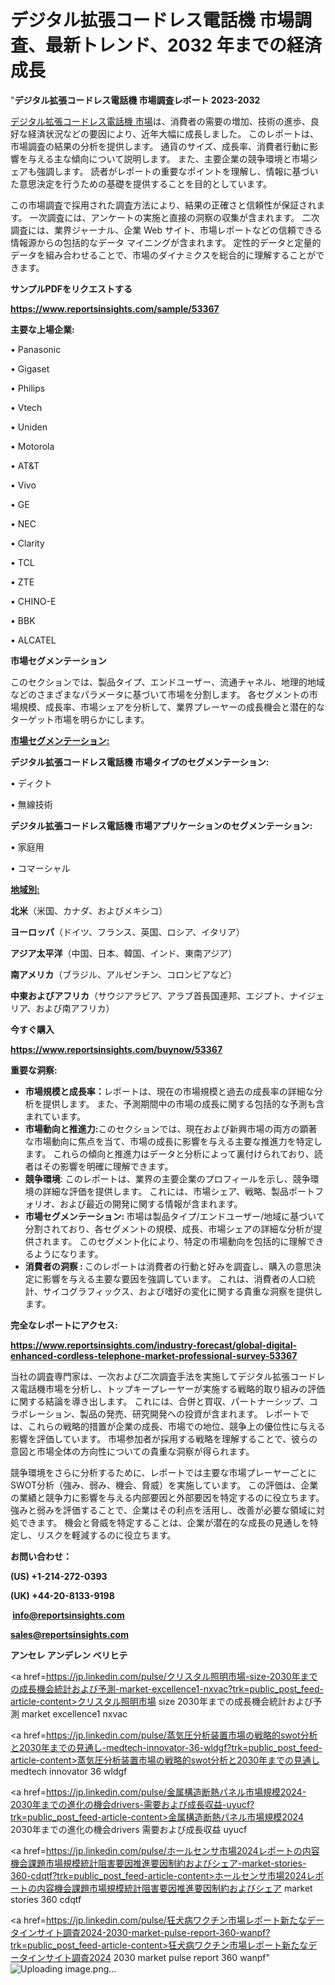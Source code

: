 # デジタル拡張コードレス電話機 市場調査、最新トレンド、2032 年までの経済成長

"<strong>デジタル拡張コードレス電話機 市場調査レポート 2023-2032</strong>

<a href=https://www.reportsinsights.com/sample/53367>デジタル拡張コードレス電話機 市場</a>は、消費者の需要の増加、技術の進歩、良好な経済状況などの要因により、近年大幅に成長しました。 このレポートは、市場調査の結果の分析を提供します。 通貨のサイズ、成長率、消費者行動に影響を与える主な傾向について説明します。 また、主要企業の競争環境と市場シェアも強調します。 読者がレポートの重要なポイントを理解し、情報に基づいた意思決定を行うための基礎を提供することを目的としています。

この市場調査で採用された調査方法により、結果の正確さと信頼性が保証されます。 一次調査には、アンケートの実施と直接の洞察の収集が含まれます。 二次調査には、業界ジャーナル、企業 Web サイト、市場レポートなどの信頼できる情報源からの包括的なデータ マイニングが含まれます。 定性的データと定量的データを組み合わせることで、市場のダイナミクスを総合的に理解することができます。

<strong><b>サンプルPDFをリクエストする</b></strong>

<a href=https://www.reportsinsights.com/sample/53367><strong><u>https://www.reportsinsights.com/sample/53367</u></strong></a>

<strong>主要な上場企業:</strong>

• Panasonic

• Gigaset

• Philips

• Vtech

• Uniden

• Motorola

• AT&T

• Vivo

• GE

• NEC

• Clarity

• TCL

• ZTE

• CHINO-E

• BBK

• ALCATEL

<strong>市場セグメンテーション</strong>

このセクションでは、製品タイプ、エンドユーザー、流通チャネル、地理的地域などのさまざまなパラメータに基づいて市場を分割します。 各セグメントの市場規模、成長率、市場シェアを分析して、業界プレーヤーの成長機会と潜在的なターゲット市場を明らかにします。

<strong><u>市場セグメンテーション</u></strong><strong><u>:</u></strong>

<strong>デジタル拡張コードレス電話機 市場タイプのセグメンテーション:</strong>

• ディクト

• 無線技術

<strong>デジタル拡張コードレス電話機 市場アプリケーションのセグメンテーション:</strong>

• 家庭用

• コマーシャル

<strong><u>地域別</u></strong><strong><u>:</u></strong>

<strong>北米</strong>（米国、カナダ、およびメキシコ）

<strong>ヨーロッパ</strong>（ドイツ、フランス、英国、ロシア、イタリア）

<strong>アジア太平洋</strong>（中国、日本、韓国、インド、東南アジア）

<strong>南アメリカ</strong>（ブラジル、アルゼンチン、コロンビアなど）

<strong>中東およびアフリカ</strong>（サウジアラビア、アラブ首長国連邦、エジプト、ナイジェリア、および南アフリカ）

<strong>今すぐ購入</strong>

<a href=https://www.reportsinsights.com/buynow/53367><strong><u>https://www.reportsinsights.com/buynow/53367</u></strong></a>

<strong>重要な洞察:</strong>
<ul>
  <li><strong>市場規模と成長率：</strong>レポートは、現在の市場規模と過去の成長率の詳細な分析を提供します。 また、予測期間中の市場の成長に関する包括的な予測も含まれています。</li>
  <li><strong>市場動向と推進力:</strong>このセクションでは、現在および新興市場の両方の顕著な市場動向に焦点を当て、市場の成長に影響を与える主要な推進力を特定します。 これらの傾向と推進力はデータと分析によって裏付けられており、読者はその影響を明確に理解できます。</li>
  <li><strong>競争環境</strong>: このレポートは、業界の主要企業のプロフィールを示し、競争環境の詳細な評価を提供します。 これには、市場シェア、戦略、製品ポートフォリオ、および最近の開発に関する情報が含まれます。</li>
  <li><strong>市場セグメンテーション: </strong>市場は製品タイプ/エンドユーザー/地域に基づいて分割されており、各セグメントの規模、成長、市場シェアの詳細な分析が提供されます。 このセグメント化により、特定の市場動向を包括的に理解できるようになります。</li>
  <li><strong>消費者の洞察 : </strong>このレポートは消費者の行動と好みを調査し、購入の意思決定に影響を与える主要な要因を強調しています。 これは、消費者の人口統計、サイコグラフィックス、および嗜好の変化に関する貴重な洞察を提供します。</li>
</ul>
<strong>完全なレポートにアクセス:</strong>

<a href=https://www.reportsinsights.com/industry-forecast/global-digital-enhanced-cordless-telephone-market-professional-survey-53367><strong><u><b>https://www.reportsinsights.com/industry-forecast/global-digital-enhanced-cordless-telephone-market-professional-survey-53367</b></u></strong></a>

当社の調査専門家は、一次および二次調査手法を実施してデジタル拡張コードレス電話機市場を分析し、トップキープレーヤーが実施する戦略的取り組みの評価に関する結論を導き出します。 これには、合併と買収、パートナーシップ、コラボレーション、製品の発売、研究開発への投資が含まれます。 レポートでは、これらの戦略的措置が企業の成長、市場での地位、競争上の優位性に与える影響を評価しています。 市場参加者が採用する戦略を理解することで、彼らの意図と市場全体の方向性についての貴重な洞察が得られます。

競争環境をさらに分析するために、レポートでは主要な市場プレーヤーごとにSWOT分析（強み、弱み、機会、脅威）を実施しています。 この評価は、企業の業績と競争力に影響を与える内部要因と外部要因を特定するのに役立ちます。 強みと弱みを評価することで、企業はその利点を活用し、改善が必要な領域に対処できます。 機会と脅威を特定することは、企業が潜在的な成長の見通しを特定し、リスクを軽減するのに役立ちます。

<strong>お問い合わせ：</strong>

<strong>(US) +1-214-272-0393</strong>

<strong>(UK) +44-20-8133-9198</strong>

<strong> </strong><a href=info@reportsinsights.com><strong><u>info@reportsinsights.com</u></strong></a>

<a href=sales@reportsinsights.com><strong><u>sales@reportsinsights.com</u></strong></a>

<strong>アンセレ アンデレン ベリヒテ</strong>

<a href=https://jp.linkedin.com/pulse/クリスタル照明市場-size-2030年までの成長機会統計および予測-market-excellence1-nxvac?trk=public_post_feed-article-content>クリスタル照明市場 size 2030年までの成長機会統計および予測 market excellence1 nxvac</a>

<a href=https://jp.linkedin.com/pulse/蒸気圧分析装置市場の戦略的swot分析と2030年までの見通し-medtech-innovator-36-wldgf?trk=public_post_feed-article-content>蒸気圧分析装置市場の戦略的swot分析と2030年までの見通し medtech innovator 36 wldgf</a>

<a href=https://jp.linkedin.com/pulse/金属構造断熱パネル市場規模2024-2030年までの進化の機会drivers-需要および成長収益-uyucf?trk=public_post_feed-article-content>金属構造断熱パネル市場規模2024 2030年までの進化の機会drivers 需要および成長収益 uyucf</a>

<a href=https://jp.linkedin.com/pulse/ホールセンサ市場2024レポートの内容機会課題市場規模統計阻害要因推進要因制約およびシェア-market-stories-360-cdqtf?trk=public_post_feed-article-content>ホールセンサ市場2024レポートの内容機会課題市場規模統計阻害要因推進要因制約およびシェア market stories 360 cdqtf</a>

<a href=https://jp.linkedin.com/pulse/狂犬病ワクチン市場レポート新たなデータインサイト調査2024-2030-market-pulse-report-360-wanpf?trk=public_post_feed-article-content>狂犬病ワクチン市場レポート新たなデータインサイト調査2024 2030 market pulse report 360 wanpf</a>"
![Uploading image.png…]()
